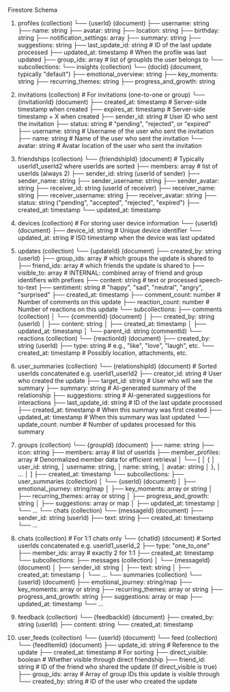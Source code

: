 Firestore Schema

1. profiles (collection)
   └── {userId} (document)
   ├── username: string
   ├── name: string
   ├── avatar: string
   ├── location: string
   ├── birthday: string
   ├── notification_settings: array<string>
   ├── summary: string
   ├── suggestions: string
   ├── last_update_id: string # ID of the last update processed
   ├── updated_at: timestamp # When the profile was last updated
   ├── group_ids: array<string> # list of groupIds the user belongs to
   └── subcollections:
   └── insights (collection)
   └── {docId} (document, typically "default")
   ├── emotional_overview: string
   ├── key_moments: string
   ├── recurring_themes: string
   ├── progress_and_growth: string

2. invitations (collection) # For invitations (one-to-one or group)
   └── {invitationId} (document)
   ├── created_at: timestamp # Server-side timestamp when created
   ├── expires_at: timestamp # Server-side timestamp + X when created
   ├── sender_id: string # User ID who sent the invitation
   ├── status: string # "pending", "rejected", or "expired"
   ├── username: string # Username of the user who sent the invitation
   ├── name: string # Name of the user who sent the invitation
   └── avatar: string # Avatar location of the user who sent the invitation

3. friendships (collection)
   └── {friendshipId} (document) # Typically userId1_userId2 where userIds are sorted
   ├── members: array<string> # list of userIds (always 2)
   ├── sender_id: string (userId of sender)
   ├── sender_name: string
   ├── sender_username: string
   ├── sender_avatar: string
   ├── receiver_id: string (userId of receiver)
   ├── receiver_name: string
   ├── receiver_username: string
   ├── receiver_avatar: string
   ├── status: string ("pending", "accepted", "rejected", "expired")
   ├── created_at: timestamp
   └── updated_at: timestamp

4. devices (collection) # For storing user device information
   └── {userId} (document)
   ├── device_id: string # Unique device identifier
   └── updated_at: string # ISO timestamp when the device was last updated

5. updates (collection)
   └── {updateId} (document)
   ├── created_by: string (userId)
   ├── group_ids: array<string> # which groups the update is shared to
   ├── friend_ids: array<string> # which friends the update is shared to
   ├── visible_to: array<string> # INTERNAL: combined array of friend and group identifiers with prefixes
   ├── content: string # text or processed speech-to-text
   ├── sentiment: string # "happy", "sad", "neutral", "angry", "surprised"
   ├── created_at: timestamp
   ├── comment_count: number # Number of comments on this update
   ├── reaction_count: number # Number of reactions on this update
   └── subcollections:
   ├── comments (collection)
   │ └── {commentId} (document)
   │ ├── created_by: string (userId)
   │ ├── content: string
   │ ├── created_at: timestamp
   │ ├── updated_at: timestamp
   │ └── parent_id: string (commentId)
   └── reactions (collection)
   └── {reactionId} (document)
   ├── created_by: string (userId)
   ├── type: string # e.g., "like", "love", "laugh", etc.
   └── created_at: timestamp # Possibly location, attachments, etc.

6. user_summaries (collection)
   └── {relationshipId} (document) # Sorted userIds concatenated e.g. userId1_userId2
   ├── creator_id: string # User who created the update
   ├── target_id: string # User who will see the summary
   ├── summary: string # AI-generated summary of the relationship
   ├── suggestions: string # AI-generated suggestions for interactions
   ├── last_update_id: string # ID of the last update processed
   ├── created_at: timestamp # When this summary was first created
   ├── updated_at: timestamp # When this summary was last updated
   └── update_count: number # Number of updates processed for this summary

7. groups (collection)
   └── {groupId} (document)
   ├── name: string
   ├── icon: string
   ├── members: array<string> # list of userIds
   ├── member_profiles: array<object> # Denormalized member data for efficient retrieval
   │ └── [
   │ {
   │ user_id: string,
   │ username: string,
   │ name: string,
   │ avatar: string
   │ },
   │ ...
   │ ]
   ├── created_at: timestamp
   └── subcollections:
   ├── user_summaries (collection)
   │ └── {userId} (document)
   │ ├── emotional_journey: string/map
   │ ├── key_moments: array or string
   │ ├── recurring_themes: array or string
   │ ├── progress_and_growth: string
   │ ├── suggestions: array<string> or map
   │ ├── updated_at: timestamp
   │ └── ...
   └── chats (collection)
   └── {messageId} (document)
   ├── sender_id: string (userId)
   ├── text: string
   ├── created_at: timestamp
   └── ...

8. chats (collection) # For 1:1 chats only
   └── {chatId} (document) # Sorted userIds concatenated e.g. userId1_userId_2
   ├── type: "one_to_one"
   ├── member_ids: array<string> # exactly 2 for 1:1
   ├── created_at: timestamp
   └── subcollections:
   ├── messages (collection)
   │ └── {messageId} (document)
   │ ├── sender_id: string
   │ ├── text: string
   │ ├── created_at: timestamp
   │ └── ...
   └── summaries (collection)
   └── {userId} (document)
   ├── emotional_journey: string/map
   ├── key_moments: array or string
   ├── recurring_themes: array or string
   ├── progress_and_growth: string
   ├── suggestions: array<string> or map
   ├── updated_at: timestamp
   └── ...

9. feedback (collection)
   └── {feedbackId} (document)
   ├── created_by: string (userId)
   ├── content: string
   └── created_at: timestamp

10. user_feeds (collection)
    └── {userId} (document)
    └── feed (collection)
    └── {feedItemId} (document)
    ├── update_id: string # Reference to the update
    ├── created_at: timestamp # For sorting
    ├── direct_visible: boolean # Whether visible through direct friendship
    ├── friend_id: string # ID of the friend who shared the update (if direct_visible is true)
    ├── group_ids: array<string> # Array of group IDs this update is visible through
    └── created_by: string # ID of the user who created the update
